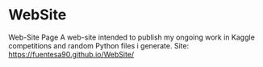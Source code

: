 # WebSite
Web-Site Page
A web-site intended to publish my ongoing work in Kaggle competitions and random Python files i generate. 
Site: https://fuentesa90.github.io/WebSite/
